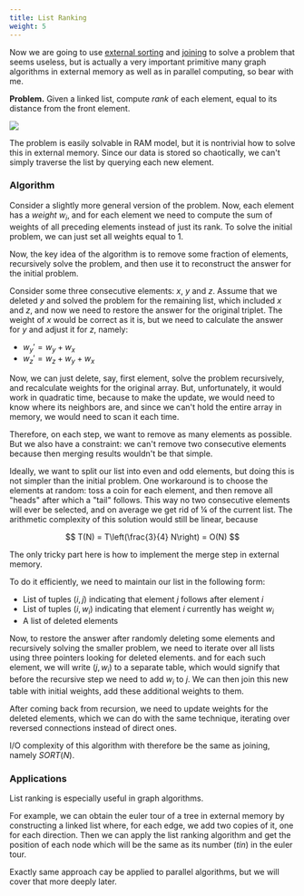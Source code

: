 ```yaml
---
title: List Ranking
weight: 5
---
```


Now we are going to use [external sorting](../sorting) and [joining](../sorting#joining) to solve a problem that seems useless, but is actually a very important primitive many graph algorithms in external memory as well as in parallel computing, so bear with me.

**Problem.** Given a linked list, compute *rank* of each element, equal to its distance from the front element.

![](../img/list-ranking.png)

The problem is easily solvable in RAM model, but it is nontrivial how to solve this in external memory. Since our data is stored so chaotically, we can't simply traverse the list by querying each new element. 

### Algorithm

Consider a slightly more general version of the problem. Now, each element has a *weight* $w_i$, and for each element we need to compute the sum of weights of all preceding elements instead of just its rank. To solve the initial problem, we can just set all weights equal to 1.

Now, the key idea of the algorithm is to remove some fraction of elements, recursively solve the problem, and then use it to reconstruct the answer for the initial problem.

Consider some three consecutive elements: $x$, $y$ and $z$. Assume that we deleted $y$ and solved the problem for the remaining list, which included $x$ and $z$, and now we need to restore the answer for the original triplet. The weight of $x$ would be correct as it is, but we need to calculate the answer for $y$ and adjust it for $z$, namely:

- $w_y' = w_y + w_x$
- $w_z' = w_z + w_y + w_x$

Now, we can just delete, say, first element, solve the problem recursively, and recalculate weights for the original array. But, unfortunately, it would work in quadratic time, because to make the update, we would need to know where its neighbors are, and since we can't hold the entire array in memory, we would need to scan it each time.

Therefore, on each step, we want to remove as many elements as possible. But we also have a constraint: we can't remove two consecutive elements because then merging results wouldn't be that simple.

Ideally, we want to split our list into even and odd elements, but doing this is not simpler than the initial problem. One workaround is to choose the elements at random: toss a coin for each element, and then remove all "heads" after which a "tail" follows. This way no two consecutive elements will ever be selected, and on average we get rid of ¼ of the current list. The arithmetic complexity of this solution would still be linear, because

$$
T(N) = T\left(\frac{3}{4} N\right) = O(N)
$$

The only tricky part here is how to implement the merge step in external memory. 

To do it efficiently, we need to maintain our list in the following form:
- List of tuples $(i, j)$ indicating that element $j$ follows after element $i$
- List of tuples $(i, w_i)$ indicating that element $i$ currently has weight $w_i$
- A list of deleted elements

Now, to restore the answer after randomly deleting some elements and recursively solving the smaller problem, we need to iterate over all lists using three pointers looking for deleted elements. and for each such element, we will write $(j, w_i)$ to a separate table, which would signify that before the recursive step we need to add $w_i$ to $j$. We can then join this new table with initial weights, add these additional weights to them.

After coming back from recursion, we need to update weights for the deleted elements, which we can do with the same technique, iterating over reversed connections instead of direct ones.

I/O complexity of this algorithm with therefore be the same as joining, namely $SORT(N)$.

### Applications

List ranking is especially useful in graph algorithms.

For example, we can obtain the euler tour of a tree in external memory by constructing a linked list where, for each edge, we add two copies of it, one for each direction. Then we can apply the list ranking algorithm and get the position of each node which will be the same as its number (*tin*) in the euler tour.

Exactly same approach cay be applied to parallel algorithms, but we will cover that more deeply later.
